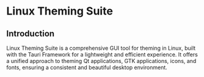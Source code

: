 # Linux Theming Suite

## Introduction

Linux Theming Suite is a comprehensive GUI tool for theming in Linux,
built with the Tauri Framework for a lightweight and efficient experience.
It offers a unified approach to theming Qt applications, GTK applications,
icons, and fonts, ensuring a consistent and beautiful desktop environment.
